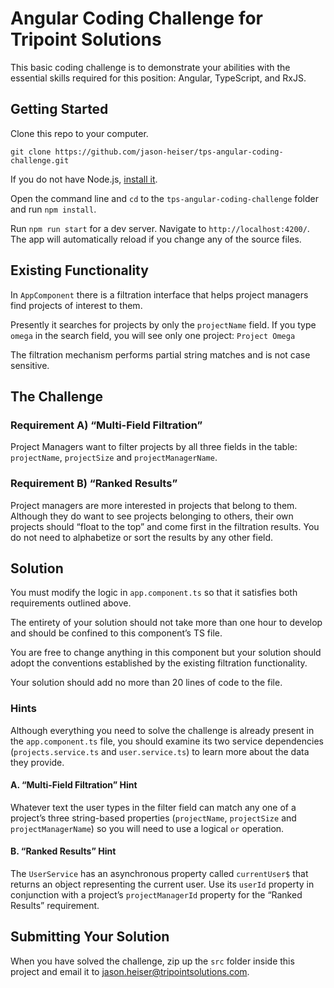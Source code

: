 # Angular Coding Challenge for Tripoint Solutions

This basic coding challenge is to demonstrate your abilities with the essential skills required for this position: Angular, TypeScript, and RxJS.

## Getting Started

Clone this repo to your computer.

`git clone https://github.com/jason-heiser/tps-angular-coding-challenge.git`

If you do not have Node.js, [install it](https://nodejs.org/en/download/).

Open the command line and `cd` to the `tps-angular-coding-challenge` folder and run  `npm install`.

Run `npm run start` for a dev server. Navigate to `http://localhost:4200/`. The app will automatically reload if you change any of the source files.

## Existing Functionality
In `AppComponent` there is a filtration interface that helps project managers find projects of interest to them.

Presently it searches for projects by only the `projectName` field. If you type `omega` in the search field, you will see only one project: `Project Omega`

The filtration mechanism performs partial string matches and is not case sensitive.

## The Challenge
### Requirement A) “Multi-Field Filtration”
Project Managers want to filter projects by all three fields in the table: `projectName`, `projectSize` and `projectManagerName`.

### Requirement B) “Ranked Results”
Project managers are more interested in projects that belong to them. Although they do want to see projects belonging to others, their own projects should “float to the top” and come first in the filtration results. You do not need to alphabetize or sort the results by any other field.

## Solution
You must modify the logic in `app.component.ts` so that it satisfies both requirements outlined above.

The entirety of your solution should not take more than one hour to develop and should be confined to this component’s TS file.

You are free to change anything in this component but your solution should adopt the conventions established by the existing filtration functionality.

Your solution should add no more than 20 lines of code to the file.

### Hints

Although everything you need to solve the challenge is already present in the `app.component.ts` file, you should examine its two service dependencies (`projects.service.ts` and `user.service.ts`) to learn more about the data they provide.

#### A. “Multi-Field Filtration” Hint
Whatever text the user types in the filter field can match any one of a project’s three string-based properties (`projectName`, `projectSize` and `projectManagerName`) so you will need to use a logical `or` operation.

#### B. “Ranked Results” Hint
The `UserService` has an asynchronous property called `currentUser$` that returns an object representing the current user. Use its `userId` property in conjunction with a project’s `projectManagerId` property for the “Ranked Results” requirement.

## Submitting Your Solution

When you have solved the challenge, zip up the `src` folder inside this project and email it to jason.heiser@tripointsolutions.com.

